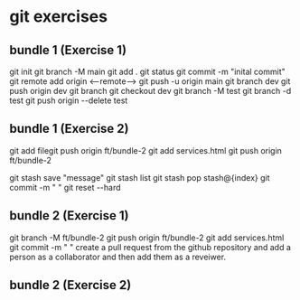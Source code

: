 # git exercises

## bundle 1 (Exercise 1)
git init
git branch -M main
git add .
git status
git commit -m "inital commit"
git remote add origin <--remote-->
git push -u origin main
git branch dev
git push origin dev
git branch
git checkout dev
git branch -M test
git branch -d test
git push origin --delete test


## bundle 1 (Exercise 2)
git add filegit push origin ft/bundle-2
git add services.html
git push origin ft/bundle-2

git stash save "message"
git stash list 
git stash pop stash@{index}
git commit -m " "
git reset --hard 

## bundle 2 (Exercise 1)
git branch -M ft/bundle-2
git push origin ft/bundle-2
git add services.html
git commit -m " "
create a pull request from the github repository and add a person as a collaborator and then add them as a reveiwer.

## bundle 2 (Exercise 2)
